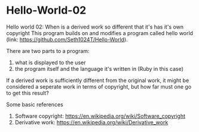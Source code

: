 # Hello-World-02
Hello world 02: When is a derived work so different that it's has it's own copyright
This program builds on and modifies a program called hello world (link: https://github.com/Seth1024T/Hello-World).

There are two parts to a program:
1) what is displayed to the user
2) the program itself and the language it's written in (Ruby in this case)

If a derived work is sufficiently different from the original work, it might be considered a seperate work in terms of copyright, but how far must one go to get this result?

Some basic references

1) Software copyright: https://en.wikipedia.org/wiki/Software_copyright
2) Derivative work: https://en.wikipedia.org/wiki/Derivative_work
